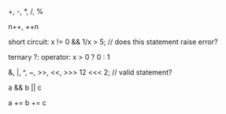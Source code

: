 +, -, *, /, %

n++, ++n

short circuit:
x != 0 && 1/x > 5; // does this statement raise error?

ternary ?: operator:
x > 0 ? 0 : 1

&, |, ^, ~, >>, <<, >>>
12 <<< 2; // valid statement?

a && b || c

a += b += c
